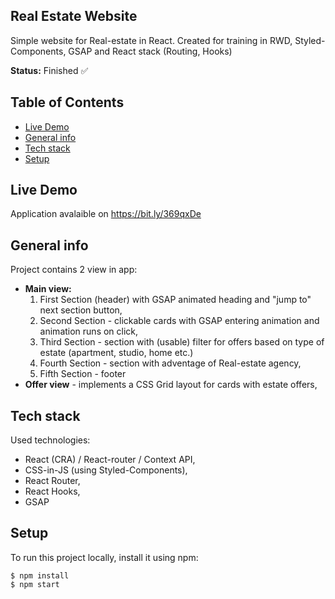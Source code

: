 ## Real Estate Website

Simple website for Real-estate in React. Created for training in RWD, Styled-Components, GSAP and React stack (Routing, Hooks)

**Status:** Finished :white_check_mark:

## Table of Contents

- [Live Demo](#live-demo)
- [General info](#general-info)
- [Tech stack](#tech-stack)
- [Setup](#setup)

## Live Demo

Application avalaible on https://bit.ly/369qxDe

## General info
Project contains 2 view in app:
  - **Main view:**
    1. First Section (header) with GSAP animated heading and "jump to" next section button,
    2. Second Section - clickable cards with GSAP entering animation and animation runs on click,
    3. Third Section - section with (usable) filter for offers based on type of estate (apartment, studio, home etc.)
    4. Fourth Section - section with adventage of Real-estate agency,
    5. Fifth Section - footer
  - **Offer view** - implements a CSS Grid layout for cards with estate offers,

## Tech stack

Used technologies:

- React (CRA) / React-router / Context API,
- CSS-in-JS (using Styled-Components),
- React Router,
- React Hooks,
- GSAP

## Setup

To run this project locally, install it using npm:

```
$ npm install
$ npm start
```
